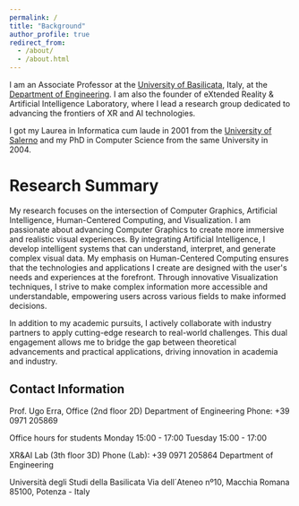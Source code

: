 ```yaml
---
permalink: /
title: "Background"
author_profile: true
redirect_from: 
  - /about/
  - /about.html
---
```


I am an Associate Professor at the [University of Basilicata](https://www.unibas.it), Italy, at the [Department of Engineering](https://ingegneria.unibas.it/site/home.html). I am also the founder of eXtended Reality & Artificial Intelligence Laboratory, where I lead a research group dedicated to advancing the frontiers of XR and AI technologies. 

I got my Laurea in Informatica cum laude in 2001 from the [University of Salerno](https://www.unisa.it) and my PhD in Computer Science from the same University in 2004.

Research Summary
======
My research focuses on the intersection of Computer Graphics, Artificial Intelligence, Human-Centered Computing, and Visualization. I am passionate about advancing Computer Graphics to create more immersive and realistic visual experiences. By integrating Artificial Intelligence, I develop intelligent systems that can understand, interpret, and generate complex visual data. My emphasis on Human-Centered Computing ensures that the technologies and applications I create are designed with the user's needs and experiences at the forefront. Through innovative Visualization techniques, I strive to make complex information more accessible and understandable, empowering users across various fields to make informed decisions.

In addition to my academic pursuits, I actively collaborate with industry partners to apply cutting-edge research to real-world challenges. This dual engagement allows me to bridge the gap between theoretical advancements and practical applications, driving innovation in academia and industry.

Contact Information
------
Prof. Ugo Erra,
Office (2nd floor 2D)
Department of Engineering
Phone: +39 0971 205869

Office hours for students
Monday 15:00 - 17:00
Tuesday 15:00 - 17:00

XR&AI Lab (3th floor 3D)
Phone (Lab): +39 0971 205864
Department of Engineering

Università degli Studi della Basilicata
Via dell´Ateneo nº10, Macchia Romana
85100, Potenza - Italy

